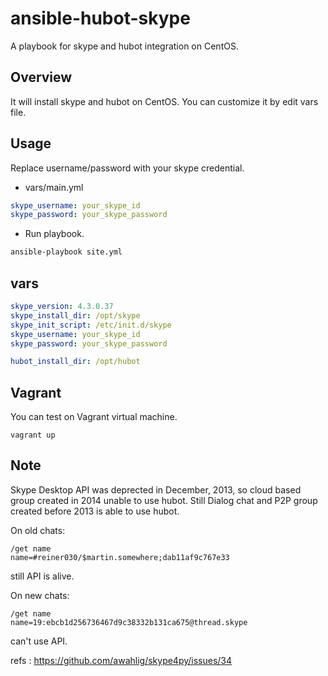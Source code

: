 ansible-hubot-skype
===================

A playbook for skype and hubot integration on CentOS.

## Overview

It will install skype and hubot on CentOS. You can customize it by edit vars file.

## Usage

Replace username/password with your skype credential.

- vars/main.yml

```vars/main.yml
skype_username: your_skype_id
skype_password: your_skype_password
```

- Run playbook.

```bash
ansible-playbook site.yml
```

## vars

```vars/main.yml
skype_version: 4.3.0.37
skype_install_dir: /opt/skype
skype_init_script: /etc/init.d/skype
skype_username: your_skype_id
skype_password: your_skype_password

hubot_install_dir: /opt/hubot

```

## Vagrant

You can test on Vagrant virtual machine.

```
vagrant up
```

## Note

Skype Desktop API was deprected in December, 2013, so cloud based group created in 2014 unable to use hubot.
Still Dialog chat and P2P group created before 2013 is able to use hubot.

On old chats:

```
/get name
name=#reiner030/$martin.somewhere;dab11af9c767e33
```

still API is alive.

On new chats:

```
/get name
name=19:ebcb1d256736467d9c38332b131ca675@thread.skype
```

can't use API.

refs : https://github.com/awahlig/skype4py/issues/34
